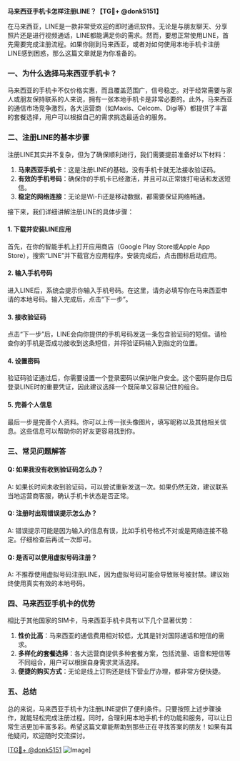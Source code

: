 **马来西亚手机卡怎样注册LINE？【TG💪+ @donk5151】**

在马来西亚，LINE是一款非常受欢迎的即时通讯软件。无论是与朋友聊天、分享照片还是进行视频通话，LINE都能满足你的需求。然而，要想正常使用LINE，首先需要完成注册流程。如果你刚到马来西亚，或者对如何使用本地手机卡注册LINE感到困惑，那么这篇文章就是为你准备的。

### **一、为什么选择马来西亚手机卡？**

马来西亚的手机卡不仅价格实惠，而且覆盖范围广，信号稳定。对于经常需要与家人或朋友保持联系的人来说，拥有一张本地手机卡是非常必要的。此外，马来西亚的通信市场竞争激烈，各大运营商（如Maxis、Celcom、Digi等）都提供了丰富的套餐选择，用户可以根据自己的需求挑选最适合的服务。

### **二、注册LINE的基本步骤**

注册LINE其实并不复杂，但为了确保顺利进行，我们需要提前准备好以下材料：

1. **马来西亚手机卡**：这是注册LINE的基础，没有手机卡就无法接收验证码。
2. **有效的手机号码**：确保你的手机卡已经激活，并且可以正常拨打电话和发送短信。
3. **稳定的网络连接**：无论是Wi-Fi还是移动数据，都需要保证网络畅通。

接下来，我们详细讲解注册LINE的具体步骤：

#### **1. 下载并安装LINE应用**
首先，在你的智能手机上打开应用商店（Google Play Store或Apple App Store），搜索“LINE”并下载官方应用程序。安装完成后，点击图标启动应用。

#### **2. 输入手机号码**
进入LINE后，系统会提示你输入手机号码。在这里，请务必填写你在马来西亚申请的本地号码。输入完成后，点击“下一步”。

#### **3. 接收验证码**
点击“下一步”后，LINE会向你提供的手机号码发送一条包含验证码的短信。请检查你的手机是否成功接收到这条短信，并将验证码输入到指定的位置。

#### **4. 设置密码**
验证码验证通过后，你需要设置一个登录密码以保护账户安全。这个密码是你日后登录LINE时的重要凭证，因此建议选择一个既简单又容易记住的组合。

#### **5. 完善个人信息**
最后一步是完善个人资料。你可以上传一张头像图片，填写昵称以及其他相关信息。这些信息可以帮助你的好友更容易找到你。

### **三、常见问题解答**

#### **Q: 如果我没有收到验证码怎么办？**
A: 如果长时间未收到验证码，可以尝试重新发送一次。如果仍然无效，建议联系当地运营商客服，确认手机卡状态是否正常。

#### **Q: 注册时出现错误提示怎么办？**
A: 错误提示可能是因为输入的信息有误，比如手机号格式不对或是网络连接不稳定。仔细检查后再试一次即可。

#### **Q: 是否可以使用虚拟号码注册？**
A: 不推荐使用虚拟号码注册LINE，因为虚拟号码可能会导致账号被封禁。建议始终使用真实有效的本地号码。

### **四、马来西亚手机卡的优势**

相比于其他国家的SIM卡，马来西亚手机卡具有以下几个显著优势：

1. **性价比高**：马来西亚的通信费用相对较低，尤其是针对国际通话和短信的需求。
2. **多样化的套餐选择**：各大运营商提供多种套餐方案，包括流量、语音和短信等不同组合，用户可以根据自身需求灵活选择。
3. **便捷的购买方式**：无论是线上订购还是线下营业厅办理，都非常方便快捷。

### **五、总结**

总的来说，马来西亚手机卡为注册LINE提供了便利条件。只要按照上述步骤操作，就能轻松完成注册过程。同时，合理利用本地手机卡的功能和服务，可以让日常生活更加丰富多彩。希望这篇文章能帮助到那些正在寻找答案的朋友！如果有其他疑问，欢迎随时交流探讨。

[[TG💪+ @donk5151](https://t.me/s/donk5151) ![Image](https://i.postimg.cc/rwNCRYN7/Snipaste-2025-04-30-17-27-05.png)]
